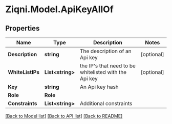
# Ziqni.Model.ApiKeyAllOf

## Properties

Name | Type | Description | Notes
------------ | ------------- | ------------- | -------------
**Description** | **string** | The description of an Api key | [optional] 
**WhiteListIPs** | **List&lt;string&gt;** | the IP&#39;s that need to be whitelisted with the Api key | [optional] 
**Key** | **string** | An Api key hash | 
**Role** | **Role** |  | 
**Constraints** | **List&lt;string&gt;** | Additional constraints | 

[[Back to Model list]](../README.md#documentation-for-models)
[[Back to API list]](../README.md#documentation-for-api-endpoints)
[[Back to README]](../README.md)

